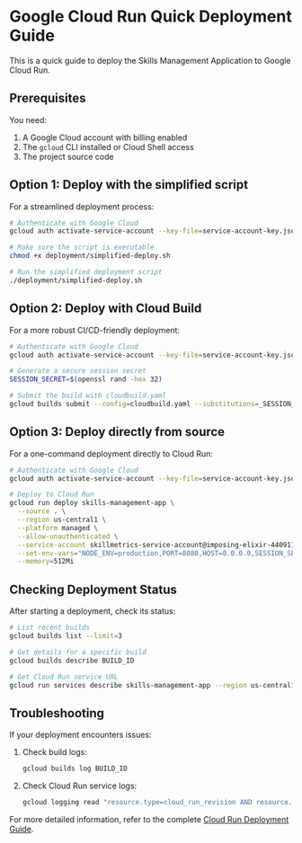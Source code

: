 # Google Cloud Run Quick Deployment Guide

This is a quick guide to deploy the Skills Management Application to Google Cloud Run.

## Prerequisites

You need:
1. A Google Cloud account with billing enabled
2. The `gcloud` CLI installed or Cloud Shell access
3. The project source code

## Option 1: Deploy with the simplified script

For a streamlined deployment process:

```bash
# Authenticate with Google Cloud
gcloud auth activate-service-account --key-file=service-account-key.json

# Make sure the script is executable
chmod +x deployment/simplified-deploy.sh

# Run the simplified deployment script
./deployment/simplified-deploy.sh
```

## Option 2: Deploy with Cloud Build

For a more robust CI/CD-friendly deployment:

```bash
# Authenticate with Google Cloud
gcloud auth activate-service-account --key-file=service-account-key.json

# Generate a secure session secret
SESSION_SECRET=$(openssl rand -hex 32)

# Submit the build with cloudbuild.yaml
gcloud builds submit --config=cloudbuild.yaml --substitutions=_SESSION_SECRET="$SESSION_SECRET"
```

## Option 3: Deploy directly from source

For a one-command deployment directly to Cloud Run:

```bash
# Authenticate with Google Cloud
gcloud auth activate-service-account --key-file=service-account-key.json

# Deploy to Cloud Run
gcloud run deploy skills-management-app \
  --source . \
  --region us-central1 \
  --platform managed \
  --allow-unauthenticated \
  --service-account skillmetrics-service-account@imposing-elixir-440911-u9.iam.gserviceaccount.com \
  --set-env-vars="NODE_ENV=production,PORT=8080,HOST=0.0.0.0,SESSION_SECRET=$(openssl rand -hex 32)" \
  --memory=512Mi
```

## Checking Deployment Status

After starting a deployment, check its status:

```bash
# List recent builds
gcloud builds list --limit=3

# Get details for a specific build
gcloud builds describe BUILD_ID

# Get Cloud Run service URL
gcloud run services describe skills-management-app --region us-central1 --format="value(status.url)"
```

## Troubleshooting

If your deployment encounters issues:

1. Check build logs:
   ```bash
   gcloud builds log BUILD_ID
   ```

2. Check Cloud Run service logs:
   ```bash
   gcloud logging read "resource.type=cloud_run_revision AND resource.labels.service_name=skills-management-app" --limit=20
   ```

For more detailed information, refer to the complete [Cloud Run Deployment Guide](docs/cloud-run-deployment.md).
